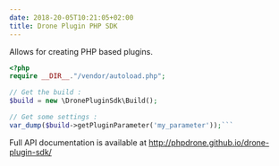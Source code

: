 ```yaml
---
date: 2018-20-05T10:21:05+02:00
title: Drone Plugin PHP SDK 
---
```


Allows for creating PHP based plugins.

```php
<?php
require __DIR__."/vendor/autoload.php";

// Get the build :
$build = new \DronePluginSdk\Build();

// Get some settings :
var_dump($build->getPluginParameter('my_parameter'));```
```

Full API documentation is available at http://phpdrone.github.io/drone-plugin-sdk/
